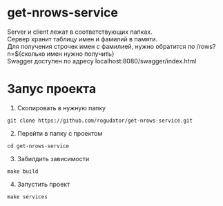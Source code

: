 # get-nrows-service
Server и client лежат в соответствующих папках.  
Сервер хранит таблицу имен и фамилий в памяти.  
Для получения строчек имен с фамилией, нужно обратится по /rows?n=${сколько имен нужно получить}  
Swagger доступен по адресу localhost:8080/swagger/index.html
# Запус проекта
1. Скопировать в нужную папку
```
git clone https://github.com/rogudator/get-nrows-service.git
```
2. Перейти в папку с проектом
```
cd get-nrows-service
```
3. Забилдить зависимости
```
make build
```
4. Запустить проект
```
make services
```
